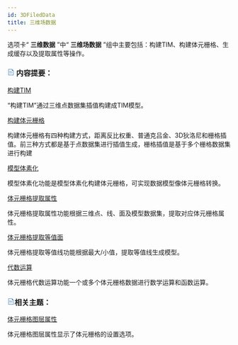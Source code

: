 ```yaml
---
id: 3DFiledData
title: 三维场数据
---
```

选项卡“ **三维数据** ”中“ **三维场数据** ”组中主要包括：构建TIM、构建体元栅格、生成缓存以及提取属性等操作。

### ![](../../../img/read.gif) 内容提要：

 [构建TIM](GeoTIM_Build)

“构建TIM”通过三维点数据集插值构建成TIM模型。

 [构建体元栅格](VoxelGrid_Build)

构建体元栅格有四种构建方式，距离反比权重、普通克吕金、3D狄洛尼和栅格插值。前三种方式都是基于点数据集进行插值生成，栅格插值是基于多个栅格数据集进行构建

 [模型体素化](VoxelizationofModel)

模型体素化功能是模型体素化构建体元栅格，可实现数据模型像体元栅格转换。

 [体元栅格提取属性](VoxelGrid_ExtractProperty)

体元栅格提取属性功能根据三维点、线、面及模型数据集，提取对应体元栅格属性。

 [体元栅格提取等值面](ExtractIsosurface)

体元栅格提取等值线功能根据最大/小值，提取等值线生成模型。

 [代数运算](AlgebraicOperation)

体元栅格代数运算功能一个或多个体元栅格数据进行数学运算和函数运算。

### ![](../../../img/read.gif)相关主题：


[体元栅格图层属性](../../LayersManagement/Layer3DProperty_VoxelGrid)

体元栅格图层属性显示了体元栅格的设置选项。



